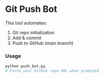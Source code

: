 # Git Push Bot

This tool automates:
1. Git repo initialization
2. Add & commit
3. Push to GitHub (main branch)

### Usage
```bash
python push_bot.py
# Paste your GitHub repo URL when prompted
```
